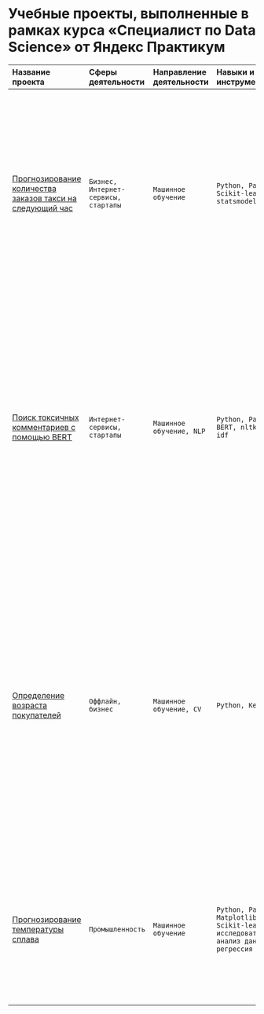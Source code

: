 # Учебные проекты, выполненные в рамках курса «‎Специалист по Data Science» от Яндекс Практикум

| Название проекта | Сферы деятельности | Направление деятельности | Навыки и инструменты | Описание проекта |
| :-------------------- | :--------------------- |:----------------------------|:----------------------------|:----------------------------|
| [Прогнозирование количества заказов такси на следующий час](https://github.com/alexandra-hoffmann-ds/ds-yandex-projects/tree/main/taxi) | ```Бизнес, Интернет-сервисы, стартапы``` | ```Машинное обучение``` |```Python, Pandas, Scikit-learn, statsmodels```| Компания, занимающаяся пассажирскими перевозками, собрала исторические данные о заказах такси в аэропортах. Чтобы привлекать больше водителей в период пиковой нагрузки, нужно спрогнозировать количество заказов такси на следующий час. Необходимо построить модель, прогнозирующую количество заказов такси |
| [Поиск токсичных комментариев с помощью BERT](https://github.com/alexandra-hoffmann-ds/ds-yandex-projects/tree/main/toxic_comments) | ```Интернет-сервисы, стартапы``` | ```Машинное обучение, NLP``` |```Python, Pandas, BERT, nltk, tf-idf```| Интернет-магазин запускает новый сервис — теперь пользователи могут редактировать и дополнять описания товаров, как в вики-сообществах. То есть, клиенты предлагают свои правки и комментируют изменения других. Магазину нужен инструмент, который будет искать токсичные комментарии и отправлять их на модерацию. Необходимо обучить модель, классифицирующую комментарии как позитивные или негативные |
| [Определение возраста покупателей](https://github.com/alexandra-hoffmann-ds/ds-yandex-projects/tree/main/customer_age) | ```Оффлайн, бизнес``` | ```Машинное обучение, CV``` |```Python, Keras```| Сетевой супермаркет внедряет систему компьютерного зрения для обработки фотографий покупателей. Фотофиксация в прикассовой зоне поможет определять возраст клиентов, чтобы анализировать покупки и предлагать товары, которые могут заинтересовать покупателей этой возрастной группы и контролировать добросовестность кассиров при продаже алкоголя. Необходимо построить модель, определяющую приблизительный возраст человека по фотографии |
| [Прогнозирование температуры сплава](https://github.com/alexandra-hoffmann-ds/ds-yandex-projects/tree/main/final_project) | ```Промышленность``` | ```Машинное обучение``` |```Python, Pandas, Matplotlib, Scikit-learn, исследовательский анализ данных, регрессия```| Для оптимизации производственных расходов металлургический комбинат решил уменьшить потребление электроэнергии на этапе обработки стали. Задачей исследования является построение модели, предсказыающей температуру стали |
